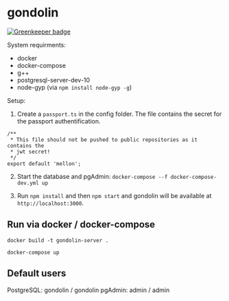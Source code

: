 # gondolin

[![Greenkeeper badge](https://badges.greenkeeper.io/terrestris/gondolin.svg)](https://greenkeeper.io/)

System requirments:

- docker
- docker-compose
- g++
- postgresql-server-dev-10
- node-gyp (via `npm install node-gyp -g`)

Setup:

1. Create a `passport.ts` in the config folder. The file contains the
secret for the passport authentification.

```
/**
 * This file should not be pushed to public repositories as it contains the
 * jwt secret!
 */
export default 'mellon';
```

2. Start the database and pgAdmin: `docker-compose --f docker-compose-dev.yml up`

3. Run `npm install` and then `npm start` and gondolin will be available at `http://localhost:3000`.


## Run via docker / docker-compose

```
docker build -t gondolin-server .

docker-compose up
```

## Default users

PostgreSQL: gondolin / gondolin
pgAdmin: admin / admin
